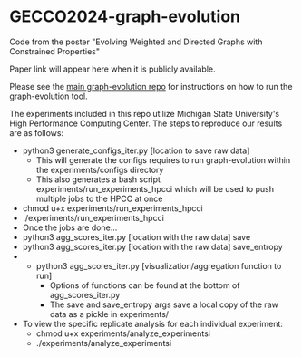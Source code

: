 # GECCO2024-graph-evolution

Code from the poster "Evolving Weighted and Directed Graphs with Constrained Properties"

Paper link will appear here when it is publicly available.

Please see the [main graph-evolution repo](https://github.com/sydleither/graph-evolution) for instructions on how to run the graph-evolution tool.

The experiments included in this repo utilize Michigan State University's High Performance Computing Center. The steps to reproduce our results are as follows:
- python3 generate_configs_iter.py [location to save raw data]
	- This will generate the configs requires to run graph-evolution within the experiments/configs directory
	- This also generates a bash script experiments/run_experiments_hpcci which will be used to push multiple jobs to the HPCC at once
- chmod u+x experiments/run_experiments_hpcci
- ./experiments/run_experiments_hpcci
- Once the jobs are done...
- python3 agg_scores_iter.py [location with the raw data] save
- python3 agg_scores_iter.py [location with the raw data] save_entropy
- - python3 agg_scores_iter.py [visualization/aggregation function to run]
	- Options of functions can be found at the bottom of agg_scores_iter.py
	- The save and save_entropy args save a local copy of the raw data as a pickle in experiments/
- To view the specific replicate analysis for each individual experiment:
	- chmod u+x experiments/analyze_experimentsi
	- ./experiments/analyze_experimentsi
